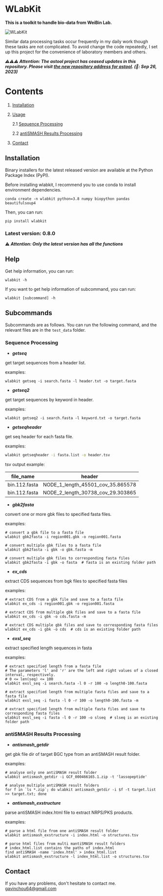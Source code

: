 # WLabKit
**This is a toolkit to handle bio-data from WeiBin Lab.**

![WLabKit](https://cdn.jsdelivr.net/gh/BioGavin/Pic/imgWLabKit.png)

Similar data processing tasks occur frequently in my daily work though these tasks are not complicated. To avoid change the code repeatedly, I set up this project for the convenience of laboratory members and others.



***⚠️⚠️⚠️ Attention: The astool project has ceased updates in this repository. Please visit [the new repository address for astool](https://github.com/BioGavin/astool). (📅: Sep 26, 2023)***

# Contents

1. [Installation](#sec_install)</br>

2. [Usage](#sec_use)</br>

   2.1 [Sequence Processing](#sec_seq_proc)</br>

   2.2 [antiSMASH Results Processing](#sec_antiSMASH_proc)</br>

4. [Contact](#sec_contact)</br>



<a name="sec_install"></a>

## Installation

Binary installers for the latest released version are available at the Python Package Index (PyPI).

Before installing wlabkit, I recommend you to use conda to install environment dependencies.
```shell
conda create -n wlabkit python=3.8 numpy biopython pandas beautifulsoup4
```
Then, you can run:
```shell
pip install wlabkit
```



### Latest version: 0.8.0

⚠️ ***Attention:  Only the latest version has all the functions*** 



<a name="sec_use"></a>

## Help

Get help information, you can run:
```shell
wlabkit -h
```

If you want to get help information of subcommand, you can run:
```shell
wlabkit [subcommand] -h
```



## Subcommands

Subcommands are as follows. You can run the following command, and the relevant files are in the `test_data` folder.



<a name="sec_seq_proc"></a>

### Sequence Processing

- ***getseq***

get target sequences from a header list.

examples:
```shell
wlabkit getseq -i search.fasta -l header.txt -o target.fasta
```



- ***getseq2***

get target sequences by keyword in header.

examples:

```shell
wlabkit getseq2 -i search.fasta -l keyword.txt -o target.fasta
```



- ***getseqheader***

get seq header for each fasta file.

examples:

```bash
wlabkit getseqheader -i fasta.list -o header.tsv
```

tsv output example:

| file_name     | header                            |
| ------------- | --------------------------------- |
| bin.112.fasta | NODE_1_length_45501_cov_35.865578 |
| bin.112.fasta | NODE_2_length_30738_cov_29.303865 |



- ***gbk2fasta***

convert one or more gbk files to specified fasta files.

examples:

```shell
# convert a gbk file to a fasta file
wlabkit gbk2fasta -i region001.gbk -o region001.fasta
```

```shell
# convert multiple gbk files to a fasta file
wlabkit gbk2fasta -i gbk -o gbk.fasta -m

# convert multiple gbk files to corresponding fasta files
wlabkit gbk2fasta -i gbk -o fasta  # fasta is an existing folder path
```



- ***ex_cds***


extract CDS sequences from bgk files to specified fasta files


examples:

```shell
# extract CDS from a gbk file and save to a fasta file
wlabkit ex_cds -i region001.gbk -o region001.fasta
```

```shell
# extract CDS from multiple gbk files and save to a fasta file
wlabkit ex_cds -i gbk -o cds.fasta -m

# extract CDS multiple gbk files and save to corresponding fasta files
wlabkit ex_cds -i gbk -o cds  # cds is an existing folder path
```



- ***exsl_seq***


extract specified length sequences in fasta

examples:

```shell
# extract specified length from a fasta file
# The parameters 'l' and 'r' are the left and right values of a closed interval, respectively.
# 0 <= len(seq) <= 100
wlabkit exsl_seq -i search.fasta -l 0 -r 100 -o length0-100.fasta
```

```shell
# extract specified length from multiple fasta files and save to a fasta file
wlabkit exsl_seq -i fasta -l 0 -r 100 -o length0-100.fasta -m

# extract specified length from multiple fasta files and save to corresponding fasta files
wlabkit exsl_seq -i fasta -l 0 -r 100 -o slseq  # slseq is an existing folder path
```



<a name="sec_antiSMASH_proc"></a>

### antiSMASH Results Processing


- ***antismash_getdir***

get gbk file dir of target BGC type from an antiSMASH result folder.

examples:

```shell
# analyse only one antiSMASH result folder
wlabkit antismash_getdir -i GCF_000466165.1.zip -t 'lassopeptide'
```

```shell
# analyse multiple antiSMASH result folders
for f in `ls *.zip`; do wlabkit antismash_getdir -i $f -t target.list >> target.txt; done
```



- ***antismash_exstructure***

parse antiSMASH index.html file to extract NRPS/PKS products.

examples:

```shell
# parse a html file from one antiSMASH result folder
wlabkit antismash_exstructure -i index.html -o structures.tsv
```

```shell
# parse html files from multi mantiSMASH result folders
# index_html.list contains the paths of index.html
find antiSMASH -name 'index.html' > index_html.list
wlabkit antismash_exstructure -l index_html.list -o structures.tsv
```



<a name="sec_contact"></a>

## Contact

If you have any problems, don't hesitate to contact me. <gavinchou64@gmail.com>

